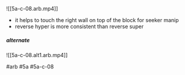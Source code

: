 ![[5a-c-08.arb.mp4]]
- it helps to touch the right wall on top of the block for seeker manip
- reverse hyper is more consistent than reverse super

##### alternate
![[5a-c-08.alt1.arb.mp4]]

#arb #5a #5a-c-08


